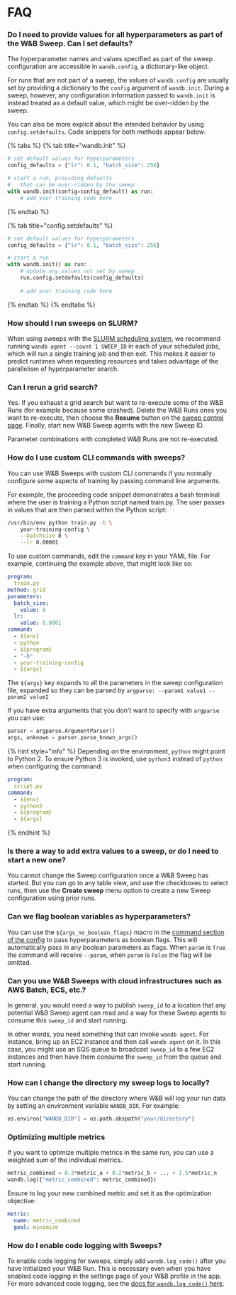 # FAQ

### Do I need to provide values for all hyperparameters as part of the W\&B Sweep. Can I set defaults?

The hyperparameter names and values specified as part of the sweep configuration are accessible in `wandb.config`, a dictionary-like object.

For runs that are not part of a sweep, the values of `wandb.config` are usually set by providing a dictionary to the `config` argument of `wandb.init`. During a sweep, however, any configuration information passed to `wandb.init` is instead treated as a default value, which might be over-ridden by the sweep.

You can also be more explicit about the intended behavior by using `config.setdefaults`. Code snippets for both methods appear below:

{% tabs %}
{% tab title="wandb.init" %}
```python
# set default values for hyperparameters
config_defaults = {"lr": 0.1, "batch_size": 256}

# start a run, providing defaults
#   that can be over-ridden by the sweep
with wandb.init(config=config_default) as run:
    # add your training code here
```
{% endtab %}

{% tab title="config.setdefaults" %}
```python
# set default values for hyperparameters
config_defaults = {"lr": 0.1, "batch_size": 256}

# start a run
with wandb.init() as run:
    # update any values not set by sweep
    run.config.setdefaults(config_defaults)
    
    # add your training code here
```
{% endtab %}
{% endtabs %}

### How should I run sweeps on SLURM?

When using sweeps with the [SLURM scheduling system](https://slurm.schedmd.com/documentation.html), we recommend running `wandb agent --count 1 SWEEP_ID` in each of your scheduled jobs, which will run a single training job and then exit. This makes it easier to predict runtimes when requesting resources and takes advantage of the parallelism of hyperparameter search.

### Can I rerun a grid search?

Yes. If you exhaust a grid search but want to re-execute some of the W\&B Runs (for example because some crashed). Delete the W\&B Runs ones you want to re-execute, then choose the **Resume** button on the [sweep control page](../../ref/app/features/sweeps.md). Finally, start new W\&B Sweep agents with the new Sweep ID.&#x20;

Parameter combinations with completed W\&B Runs are not re-executed.

### How do I use custom CLI commands with sweeps?

You can use W\&B Sweeps with custom CLI commands if you normally configure some aspects of training by passing command line arguments.&#x20;

For example, the proceeding code snippet demonstrates a bash terminal where the user is training a Python script named train.py. The user passes in values that are then parsed within the Python script:

```bash
/usr/bin/env python train.py -b \
    your-training-config \
    --batchsize 8 \
    --lr 0.00001
```

To use custom commands, edit the `command` key in your YAML file. For example, continuing the example above, that might look like so:

```yaml
program:
  train.py
method: grid
parameters:
  batch_size:
    value: 8
  lr:
    value: 0.0001
command:
  - ${env}
  - python
  - ${program}
  - "-b"
  - your-training-config
  - ${args}
```

The `${args}` key expands to all the parameters in the sweep configuration file, expanded so they can be parsed by `argparse: --param1 value1 --param2 value2`

If you have extra arguments that you don't want to specify with `argparse` you can use:

```python
parser = argparse.ArgumentParser()
args, unknown = parser.parse_known_args()
```

{% hint style="info" %}
Depending on the environment, `python` might point to Python 2. To ensure Python 3 is invoked, use `python3` instead of `python` when configuring the command:

```yaml
program:
  script.py
command:
  - ${env}
  - python3
  - ${program}
  - ${args}
```
{% endhint %}

### Is there a way to add extra values to a sweep, or do I need to start a new one?

You cannot change the Sweep configuration once a W\&B Sweep has started. But you can go to any table view, and use the checkboxes to select runs, then use the **Create sweep** menu option to create a new Sweep configuration using prior runs.

### Can we flag boolean variables as hyperparameters?

You can use the `${args_no_boolean_flags}` macro in the [command section of the config](broken-reference) to pass hyperparameters as boolean flags. This will automatically pass in any boolean parameters as flags. When `param` is `True` the command will receive `--param`, when `param` is `False` the flag will be omitted.&#x20;

### Can you use W\&B Sweeps with cloud infrastructures such as AWS Batch, ECS, etc.?

In general, you would need a way to publish `sweep_id` to a location that any potential W\&B Sweep agent can read and a way for these Sweep agents to consume this `sweep_id` and start running.

In other words, you need something that can invoke `wandb agent`. For instance, bring up an EC2 instance and then call `wandb agent` on it. In this case, you might use an SQS queue to broadcast `sweep_id` to a few EC2 instances and then have them consume the `sweep_id` from the queue and start running.

### How can I change the directory my sweep logs to locally?

You can change the path of the directory where W\&B will log your run data by setting an environment variable `WANDB_DIR`. For example:

```python
os.environ["WANDB_DIR"] = os.path.abspath("your/directory")
```

### Optimizing multiple metrics

If you want to optimize multiple metrics in the same run, you can use a weighted sum of the individual metrics.

```python
metric_combined = 0.3*metric_a + 0.2*metric_b + ... + 1.5*metric_n
wandb.log({"metric_combined": metric_combined})
```

Ensure to log your new combined metric and set it as the optimization objective:

```yaml
metric:
  name: metric_combined
  goal: minimize
```

### How do I enable code logging with Sweeps?

To enable code logging for sweeps, simply add `wandb.log_code()` after you have initialized your W\&B Run. This is necessary even when you have enabled code logging in the settings page of your W\&B profile in the app. For more advanced code logging, see the [docs for `wandb.log_code()` here](https://docs.wandb.ai/ref/python/run#log\_code).
